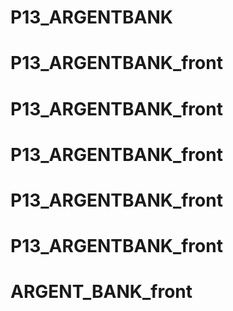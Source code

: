 # P13_ARGENTBANK
# P13_ARGENTBANK_front
# P13_ARGENTBANK_front
# P13_ARGENTBANK_front
# P13_ARGENTBANK_front
# P13_ARGENTBANK_front
# ARGENT_BANK_front
